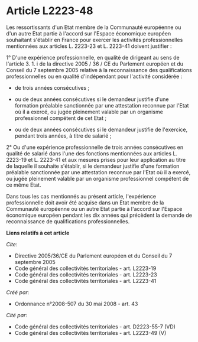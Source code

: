# Article L2223-48

Les ressortissants d'un Etat membre de la Communauté européenne ou d'un autre Etat partie à l'accord sur l'Espace économique
européen souhaitant s'établir en France pour exercer les activités professionnelles mentionnées aux articles L. 2223-23 et L.
2223-41 doivent justifier : 

1° D'une expérience professionnelle, en qualité de dirigeant au sens de l'article 3. 1. i de la directive 2005 / 36 / CE du
Parlement européen et du Conseil du 7 septembre 2005 relative à la reconnaissance des qualifications professionnelles ou en
qualité d'indépendant pour l'activité considérée :

- de trois années consécutives ;

- ou de deux années consécutives si le demandeur justifie d'une formation préalable sanctionnée par une attestation reconnue
par l'Etat où il a exercé, ou jugée pleinement valable par un organisme professionnel compétent de cet Etat ;

- ou de deux années consécutives si le demandeur justifie de l'exercice, pendant trois années, à titre de salarié ; 

2° Ou d'une expérience professionnelle de trois années consécutives en qualité de salarié dans l'une des fonctions
mentionnées aux articles L. 2223-19 et L. 2223-41 et aux mesures prises pour leur application au titre de laquelle il
souhaite s'établir, si le demandeur justifie d'une formation préalable sanctionnée par une attestation reconnue par l'Etat où
il a exercé, ou jugée pleinement valable par un organisme professionnel compétent de ce même Etat. 

Dans tous les cas mentionnés au présent article, l'expérience professionnelle doit avoir été acquise dans un Etat membre de
la Communauté européenne ou un autre Etat partie à l'accord sur l'Espace économique européen pendant les dix années qui
précèdent la demande de reconnaissance de qualifications professionnelles.

**Liens relatifs à cet article**

_Cite_:

  - Directive 2005/36/CE du Parlement européen et du Conseil du 7 septembre 2005
  - Code général des collectivités territoriales - art. L2223-19
  - Code général des collectivités territoriales - art. L2223-23
  - Code général des collectivités territoriales - art. L2223-41

_Créé par_:

  - Ordonnance n°2008-507 du 30 mai 2008 - art. 43

_Cité par_:

  - Code général des collectivités territoriales - art. D2223-55-7 (VD)
  - Code général des collectivités territoriales - art. L2223-49 (V)
